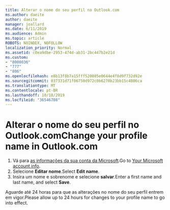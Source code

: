 ```yaml
---
title: Alterar o nome do seu perfil no Outlook.com
ms.author: daeite
author: daeite
manager: joallard
ms.date: 6/11/2019
ms.audience: Admin
ms.topic: article
ROBOTS: NOINDEX, NOFOLLOW
localization_priority: Normal
ms.assetid: c0ea9dbe-2953-474d-ab31-2bc447b2e21d
ms.custom:
- "8000036"
- "777"
- "806"
ms.openlocfilehash: e8b13f8b7a15fff520085e0644e4f8d9f732d92e
ms.sourcegitcommit: 037331d71f06750d972c0b6278b23bb15c4806ca
ms.translationtype: MT
ms.contentlocale: pt-BR
ms.lasthandoff: 10/18/2019
ms.locfileid: "36546708"
---
```

# <a name="change-your-profile-name-in-outlookcom"></a><span data-ttu-id="84e31-102">Alterar o nome do seu perfil no Outlook.com</span><span class="sxs-lookup"><span data-stu-id="84e31-102">Change your profile name in Outlook.com</span></span>

1. <span data-ttu-id="84e31-103">Vá para [as informações da sua conta da Microsoft](https://go.microsoft.com/fwlink/p/?linkid=860841).</span><span class="sxs-lookup"><span data-stu-id="84e31-103">Go to [Your Microsoft account info](https://go.microsoft.com/fwlink/p/?linkid=860841).</span></span>
2. <span data-ttu-id="84e31-104">Selecione **Editar nome**.</span><span class="sxs-lookup"><span data-stu-id="84e31-104">Select **Edit name**.</span></span>
3. <span data-ttu-id="84e31-105">Insira um nome e sobrenome e selecione **salvar**.</span><span class="sxs-lookup"><span data-stu-id="84e31-105">Enter a first name and last name, and select **Save**.</span></span>

<span data-ttu-id="84e31-106">Aguarde até 24 horas para que as alterações no nome do seu perfil entrem em vigor.</span><span class="sxs-lookup"><span data-stu-id="84e31-106">Please allow up to 24 hours for changes to your profile name to go into effect.</span></span>